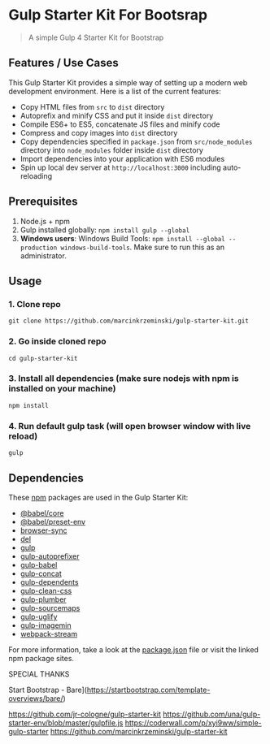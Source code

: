 # Gulp Starter Kit For Bootsrap

> A simple Gulp 4 Starter Kit for Bootstrap 

## Features / Use Cases
This Gulp Starter Kit provides a simple way of setting up a modern web development environment.
Here is a list of the current features:

- Copy HTML files from `src` to `dist` directory
- Autoprefix and minify CSS and put it inside `dist` directory
- Compile ES6+ to ES5, concatenate JS files and minify code
- Compress and copy images into `dist` directory
- Copy dependencies specified in `package.json` from `src/node_modules` directory into `node_modules` folder inside `dist` directory
- Import dependencies into your application with ES6 modules
- Spin up local dev server at `http://localhost:3000` including auto-reloading

## Prerequisites

1. Node.js + npm
2. Gulp installed globally: `npm install gulp --global`
3. __Windows users__: Windows Build Tools: `npm install --global --production windows-build-tools`. Make sure to run this as an administrator.

## Usage

### 1. Clone repo
```
git clone https://github.com/marcinkrzeminski/gulp-starter-kit.git
```

### 2. Go inside cloned repo
```
cd gulp-starter-kit
```

### 3. Install all dependencies (make sure nodejs with npm is installed on your machine)
```
npm install
```

### 4. Run default gulp task (will open browser window with live reload)
```
gulp
```

## Dependencies
These [npm](https://www.npmjs.com/) packages are used in the Gulp Starter Kit:

- [@babel/core](https://www.npmjs.com/package/@babel/core)
- [@babel/preset-env](https://www.npmjs.com/package/@babel/preset-env)
- [browser-sync](https://www.npmjs.com/package/browser-sync)
- [del](https://www.npmjs.com/package/del)
- [gulp](https://www.npmjs.com/package/gulp)
- [gulp-autoprefixer](https://www.npmjs.com/package/gulp-autoprefixer)
- [gulp-babel](https://www.npmjs.com/package/gulp-babel)
- [gulp-concat](https://www.npmjs.com/package/gulp-concat)
- [gulp-dependents](https://www.npmjs.com/package/gulp-dependents)
- [gulp-clean-css](https://www.npmjs.com/package/gulp-clean-css)
- [gulp-plumber](https://www.npmjs.com/package/gulp-plumber)
- [gulp-sourcemaps](https://www.npmjs.com/package/gulp-sourcemaps)
- [gulp-uglify](https://www.npmjs.com/package/gulp-uglify)
- [gulp-imagemin](https://www.npmjs.com/package/gulp-imagemin)
- [webpack-stream](https://www.npmjs.com/package/webpack-stream)


For more information, take a look at the [package.json](package.json) file or visit the linked npm package sites.



SPECIAL THANKS 

Start Bootstrap - Bare](https://startbootstrap.com/template-overviews/bare/)

https://github.com/jr-cologne/gulp-starter-kit
https://github.com/una/gulp-starter-env/blob/master/gulpfile.js
https://coderwall.com/p/xyi9ww/simple-gulp-starter
https://github.com/marcinkrzeminski/gulp-starter-kit